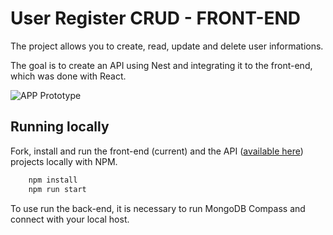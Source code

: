 
# User Register CRUD - FRONT-END

The project allows you to create, read, update and delete user informations.

The goal is to create an API using Nest and integrating it to the front-end, which was done with React.

![APP Prototype](https://github.com/user-attachments/assets/be822147-6934-4141-9948-4cdf6273f247)


## Running locally

Fork, install and run the front-end (current) and the API ([available here](https://github.com/LisandraFerraz/nestjs-TEx-cadastro-pessoa)) projects locally with NPM.

```bash
    npm install
    npm run start
```

To use run the back-end, it is necessary to run MongoDB Compass and connect with your local host.
